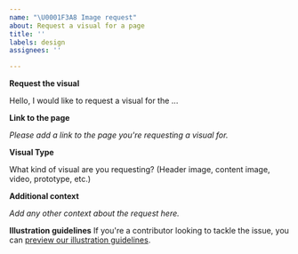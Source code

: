 ```yaml
---
name: "\U0001F3A8 Image request"
about: Request a visual for a page
title: ''
labels: design
assignees: ''

---
```


**Request the visual**

Hello, I would like to request a visual for the ...

**Link to the page**

_Please add a link to the page you're requesting a visual for._

**Visual Type**

What kind of visual are you requesting? (Header image, content image, video, prototype, etc.)

**Additional context**

_Add any other context about the request here._

**Illustration guidelines**
If you're a contributor looking to tackle the issue, you can [preview our illustration guidelines](https://bitcoin.design/guide/contribute/illustration-guidelines/).
